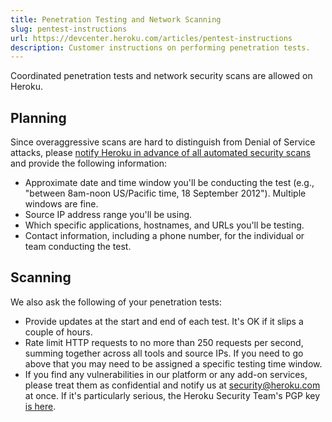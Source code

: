 ```yaml
---
title: Penetration Testing and Network Scanning
slug: pentest-instructions
url: https://devcenter.heroku.com/articles/pentest-instructions
description: Customer instructions on performing penetration tests.
---
```


Coordinated penetration tests and network security scans are allowed on Heroku.

## Planning

Since overaggressive scans are hard to distinguish from Denial of Service attacks, please [notify Heroku in advance of all automated security scans](https://help.heroku.com/tickets/new?q=devcenter+referral+pentest+instructions) and provide the following information:

* Approximate date and time window you'll be conducting the test (e.g., "between 8am-noon US/Pacific time, 18 September 2012"). Multiple windows are fine.
* Source IP address range you'll be using.
* Which specific applications, hostnames, and URLs you'll be testing.
* Contact information, including a phone number, for the individual or team conducting the test.

## Scanning

We also ask the following of your penetration tests:

* Provide updates at the start and end of each test.  It's OK if it slips a couple of hours.
* Rate limit HTTP requests to no more than 250 requests per second, summing together across all tools and source IPs. If you need to go above that you may need to be assigned a specific testing time window.
* If you find any vulnerabilities in our platform or any add-on services, please treat them as confidential and notify us at [security@heroku.com](mailto:security@heroku.com) at once. If it's particularly serious, the Heroku Security Team's PGP key [is here](https://policy.heroku.com/security#vuln_report).        